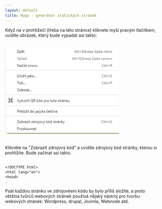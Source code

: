 ```yaml
---
layout: default
title: Hugo - generátor statických stránek
---
```


Když na v prohlížeči (třeba na této stránce)
kliknete myší pravým tlačítkem, uvidíte obrázek,
který bude vypadat asi takto: <br><br>

<img src="/assets/zobrazit-zdrojovy-kod-stranky.png" class="zobrazit-zdrojovy-kod"><br><br>

Klikněte na "Zobrazit zdrojový kód" a uvidíte zdrojový kód stránky, kterou si prohlížíte. Bude začínat asi takto.

```

<!DOCTYPE html>
<html lang="en">
<head>
.

```

Psát každou stránku ve zdrojovéem kódu by bylo příliš složité, a proto většina tvůrců webových stránek používá nějaký nástroj pro tvorbu webových stránek: Wordpress, drupal, Joomla, Webnode atd.<br><br>
